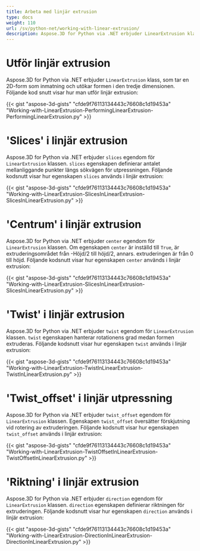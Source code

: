 ```yaml
---
title: Arbeta med linjär extrusion
type: docs
weight: 110
url: /sv/python-net/working-with-linear-extrusion/
description: Aspose.3D for Python via .NET erbjuder LinearExtrusion klass, som tar en 2D-form som inmatning och utökar formen i den tredje dimensionen.
---
```

#  **Utför linjär extrusion**
Aspose.3D for Python via .NET erbjuder `LinearExtrusion` klass, som tar en 2D-form som inmatning och utökar formen i den tredje dimensionen. Följande kod snutt visar hur man utför linjär extrusion:



{{< gist "aspose-3d-gists" "cfde9f76113134443c76608c1d19453a" "Working-with-LinearExtrusion-PerformingLinearExtrusion-PerformingLinearExtrusion.py" >}}
#  **'Slices' i linjär extrusion**
Aspose.3D for Python via .NET erbjuder `slices` egendom för `LinearExtrusion` klassen. `slices` egenskapen definierar antalet mellanliggande punkter längs sökvägen för utpressningen. Följande kodsnutt visar hur egenskapen `slices` används i linjär extrusion:



{{< gist "aspose-3d-gists" "cfde9f76113134443c76608c1d19453a" "Working-with-LinearExtrusion-SlicesInLinearExtrusion-SlicesInLinearExtrusion.py" >}}
#  **'Centrum' i linjär extrusion**
Aspose.3D for Python via .NET erbjuder `center` egendom för `LinearExtrusion` klassen. Om egenskapen `center` är inställd till `True`, är extruderingsområdet från -Höjd/2 till höjd/2, annars. extruderingen är från 0 till höjd. Följande kodsnutt visar hur egenskapen `center` används i linjär extrusion:



{{< gist "aspose-3d-gists" "cfde9f76113134443c76608c1d19453a" "Working-with-LinearExtrusion-SlicesInLinearExtrusion-SlicesInLinearExtrusion.py" >}}
#  **'Twist' i linjär extrusion**
Aspose.3D for Python via .NET erbjuder `twist` egendom för `LinearExtrusion` klassen. `twist` egenskapen hanterar rotationens grad medan formen extruderas. Följande kodsnutt visar hur egenskapen `twist` används i linjär extrusion:



{{< gist "aspose-3d-gists" "cfde9f76113134443c76608c1d19453a" "Working-with-LinearExtrusion-TwistInLinearExtrusion-TwistInLinearExtrusion.py" >}}
#  **'Twist_offset' i linjär utpressning**
Aspose.3D for Python via .NET erbjuder `twist_offset` egendom för `LinearExtrusion` klassen. Egenskapen `twist_offset` översätter förskjutning vid rotering av extruderingen. Följande kodsnutt visar hur egenskapen `twist_offset` används i linjär extrusion:



{{< gist "aspose-3d-gists" "cfde9f76113134443c76608c1d19453a" "Working-with-LinearExtrusion-TwistOffsetInLinearExtrusion-TwistOffsetInLinearExtrusion.py" >}}
#  **'Riktning' i linjär extrusion**
Aspose.3D for Python via .NET erbjuder `direction` egendom för `LinearExtrusion` klassen. `direction` egenskapen definierar riktningen för extruderingen. Följande kodsnutt visar hur egenskapen `direction` används i linjär extrusion:



{{< gist "aspose-3d-gists" "cfde9f76113134443c76608c1d19453a" "Working-with-LinearExtrusion-DirectionInLinearExtrusion-DirectionInLinearExtrusion.py" >}}
